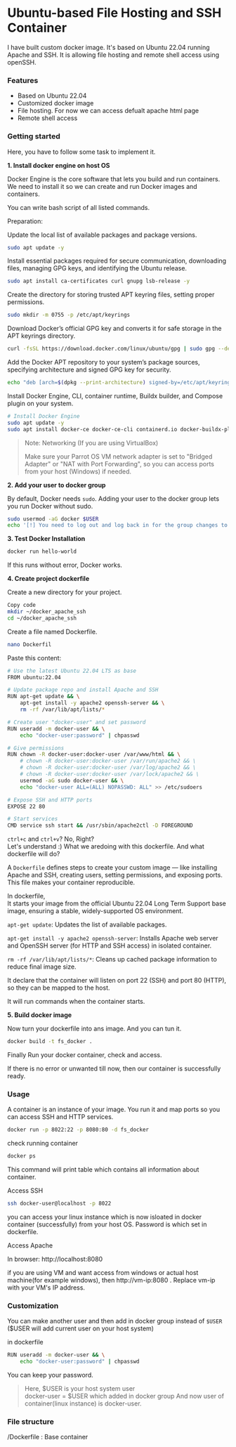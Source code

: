 # Ubuntu-based File Hosting and SSH Container

I have built custom docker image. It's based on Ubuntu 22.04 running Apache and SSH. It is allowing file hosting and remote shell access using openSSH.

### Features
- Based on Ubuntu 22.04
- Customized docker image
- File hosting. For now we can access defualt apache html page
- Remote shell access

### Getting started
Here, you have to follow some task to implement it.

**1. Install docker engine on host OS**

Docker Engine is the core software that lets you build and run containers. We need to install it so we can create and run Docker images and containers.

You can write bash script of all listed commands. 

Preparation:

Update the local list of available packages and package versions.
```bash
sudo apt update -y 
```

Install essential packages required for secure communication, downloading files, managing GPG keys, and identifying the Ubuntu release.
```bash
sudo apt install ca-certificates curl gnupg lsb-release -y
```

Create the directory for storing trusted APT keyring files, setting proper permissions.
```bash
sudo mkdir -m 0755 -p /etc/apt/keyrings
```

Download Docker’s official GPG key and converts it for safe storage in the APT keyrings directory.
```bash
curl -fsSL https://download.docker.com/linux/ubuntu/gpg | sudo gpg --dearmor -o /etc/apt/keyrings/docker.gpg
```

Add the Docker APT repository to your system’s package sources, specifying architecture and signed GPG key for security.
```bash
echo "deb [arch=$(dpkg --print-architecture) signed-by=/etc/apt/keyrings/docker.gpg] https://download.docker.com/linux/debian bookworm stable" | sudo tee /etc/apt/sources.list.d/docker.list > /dev/null
```

Install Docker Engine, CLI, container runtime, Buildx builder, and Compose plugin on your system.
```bash
# Install Docker Engine
sudo apt update -y
sudo apt install docker-ce docker-ce-cli containerd.io docker-buildx-plugin docker-compose-plugin -y
```

> Note: Networking (If you are using VirtualBox)
>
> Make sure your Parrot OS VM network adapter is set to "Bridged Adapter" or "NAT with Port Forwarding", so you can access ports from your host (Windows) if needed.


**2. Add your user to docker group**

By default, Docker needs ```sudo```. Adding your user to the docker group lets you run Docker without sudo.

```bash
sudo usermod -aG docker $USER
echo '[!] You need to log out and log back in for the group changes to take effect.'
```

**3. Test Docker Installation**
```bash
docker run hello-world
```
If this runs without error, Docker works.


**4. Create project dockerfile**

Create a new directory for your project.

```bash
Copy code
mkdir ~/docker_apache_ssh
cd ~/docker_apache_ssh
```
Create a file named Dockerfile.

```bash
nano Dockerfil
```
Paste this content:
```bash
# Use the latest Ubuntu 22.04 LTS as base
FROM ubuntu:22.04

# Update package repo and install Apache and SSH
RUN apt-get update && \
    apt-get install -y apache2 openssh-server && \
    rm -rf /var/lib/apt/lists/*

# Create user "docker-user" and set password
RUN useradd -m docker-user && \
    echo "docker-user:password" | chpasswd

# Give permissions
RUN chown -R docker-user:docker-user /var/www/html && \
    # chown -R docker-user:docker-user /var/run/apache2 && \
    # chown -R docker-user:docker-user /var/log/apache2 && \
    # chown -R docker-user:docker-user /var/lock/apache2 && \
    usermod -aG sudo docker-user && \
    echo "docker-user ALL=(ALL) NOPASSWD: ALL" >> /etc/sudoers

# Expose SSH and HTTP ports
EXPOSE 22 80

# Start services
CMD service ssh start && /usr/sbin/apache2ctl -D FOREGROUND
```

```ctrl+c``` and ```ctrl+v```? No, Right?\
Let's understand :)
What we aredoing with this dockerfile. And what dockerfile will do?

A ```Dockerfile``` defines steps to create your custom image — like installing Apache and SSH, creating users, setting permissions, and exposing ports. This file makes your container reproducible.

In dockerfile,\
It starts your image from the official Ubuntu 22.04 Long Term Support base image, ensuring a stable, widely-supported OS environment. 

```apt-get update```: Updates the list of available packages.

```apt-get install -y apache2 openssh-server```: Installs Apache web server and OpenSSH server (for HTTP and SSH access) in isolated container.

```rm -rf /var/lib/apt/lists/*```: Cleans up cached package information to reduce final image size.

It declare that the container will listen on port 22 (SSH) and port 80 (HTTP), so they can be mapped to the host.

It will run commands when the container starts.

**5. Build docker image**

Now turn your dockerfile into ans image. And you can tun it.

```bash
docker build -t fs_docker .
```

Finally Run your docker container, check and access.

If there is no error or unwanted till now, then our container is successfully ready.


### Usage

A container is an instance of your image. You run it and map ports so you can access SSH and HTTP services.

```bash
docker run -p 8022:22 -p 8080:80 -d fs_docker
```

check running container
```bash
docker ps
```
This command will print table which contains all information about container.

Access SSH
```bash
ssh docker-user@localhost -p 8022
```
you can access your linux instance which is now isloated in docker container (successfully) from your host OS.
Password is which set in dockerfile.

Access Apache

In browser: http://localhost:8080


if you are using VM and want access from windows or actual host machine(for example windows), then http://vm-ip:8080 . Replace vm-ip with your VM's IP address.

### Customization

You can make another user and then add in docker group instead of ```$USER``` ($USER will add current user on your host system)


in dockerfile
```bash
RUN useradd -m docker-user && \
    echo "docker-user:password" | chpasswd
```

You can keep your password.

> Here, $USER is your host system user\
> docker-user = $USER which added in docker group
> And now user of container(linux instance) is docker-user.

### File structure

/Dockerfile : Base container 


